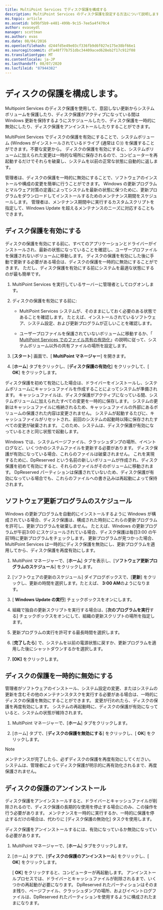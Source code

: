 ```yaml
---
title: MultiPoint Services でディスク保護を構成する
description: MultiPoint Services のディスク保護を設定する方法について説明します。
ms.topic: article
ms.assetid: bd9bf5b9-e481-499b-9c15-7ee5a4f470c4
author: evaseydl
manager: scottman
ms.author: evas
ms.date: 08/04/2016
ms.openlocfilehash: d244fd5e49e03cf336fb9d6f027e175e38bf66e1
ms.sourcegitcommit: dfa48f77b751dbc34409aced628eb2f17c912f08
ms.translationtype: MT
ms.contentlocale: ja-JP
ms.lasthandoff: 08/07/2020
ms.locfileid: "87944382"
---
```

# <a name="configure-disk-protection"></a>ディスクの保護を構成します。
Multipoint Services のディスク保護を使用して、意図しない更新からシステムボリュームを保護したり、ディスク保護がアクティブになっている間は Windows 更新を保持するようにスケジュールしたり、ディスク保護を一時的に無効にしたり、ディスク保護をアンインストールしたりすることができます。

MultiPoint Services でディスクの保護を有効にすることで、システムボリューム (Windows がインストールされているドライブ (通常は C:)) を保護することができます。不要な変更から。 ディスクの保護を有効にすると、システムボリュームに加えられた変更は一時的な場所に保存されるので、コンピューターを再起動するだけでそれらを破棄し、システムを以前の正常な状態に自動的に返します。

管理者は、ディスクの保護を一時的に無効にすることで、ソフトウェアのインストールや構成の変更を簡単に行うことができます。 Windows の更新プログラムとマルウェア対策の定義によってシステムを最新の状態に保つために、更新プログラムをダウンロードしてインストールするためのメンテナンス期間をスケジュールします。 管理者は、メンテナンス期間中に実行するカスタムスクリプトを指定して、Windows Update を超えるメンテナンスのニーズに対応することもできます。

## <a name="enable-disk-protection"></a>ディスク保護を有効にする
ディスクの保護を有効にする前に、すべてのアプリケーションとドライバーがインストールされ、最新の状態になっていることを確認し、ユーザープロファイルを保護されないボリュームに移動します。 ディスクの保護を有効にした後に手動で更新する必要がある場合は、ディスクの保護を一時的に無効にすることができます。 ただし、ディスク保護を有効にする前にシステムを最適な状態にするのが最も簡単です。


1.  MultiPoint Services を実行しているサーバーに管理者としてログオンします。

2.  ディスクの保護を有効にする前に:

    -   MultiPoint Services システムが、そのままにしておく必要のある状態であることを確認します。 たとえば、インストールされているソフトウェア、システム設定、および更新プログラムが正しいことを確認します。

    -   ユーザープロファイルを保護されていないボリュームに移動するか、「 [MultiPoint Services でのファイル共有の有効化](Enable-file-sharing-in-MultiPoint-services.md)」の説明に従って、システムボリューム以外の共有ファイルの場所を設定します。

3.  [**スタート**] 画面で、[ **MultiPoint マネージャー**] を開きます。

4.  [**ホーム**] タブをクリックし、[**ディスク保護の有効化**] をクリックして、[ **OK**] をクリックします。

ディスク保護を初めて有効にした場合は、ドライバーをインストールし、システムボリュームにキャッシュファイルを作成することによってシステムが準備されます。 キャッシュファイルは、ディスク保護がアクティブになっている間、システムボリュームに加えられたすべての変更を一時的に保存します。 システムの更新はキャッシュファイルに格納されるため、キャッシュファイルの外部にあるボリュームの保護された内容は変更されません。 システムが起動するたびに、キャッシュファイルがリセットされ、前回のシステムの起動時以降に保存されたすべての変更が破棄されます。 このため、システムは、ディスク保護が有効になっているときと同じ状態で起動します。

Windows では、システムページファイル、クラッシュダンプの場所、イベントログなど、いくつかのシステムファイルを更新する必要があります。 ディスク保護が有効になっている場合、これらのファイルは破棄されません。 これを実現するために、DpReserved という名前の新しいボリュームが作成され、ディスク保護を初めて有効にすると、それらのファイルがそのボリュームに移動されます。 DpReserved パーティションは保護されていないため、ディスク保護が有効になっている場合でも、これらのファイルへの書き込みは再起動によって保持されます。

## <a name="schedule-software-updates"></a>ソフトウェア更新プログラムのスケジュール
Windows の更新プログラムを自動的にインストールするように Windows が構成されている場合、ディスク保護は、構成された時刻にこれらの更新プログラムを許可し、更新プログラムを破棄しません。 たとえば、Windows の更新プログラムが午前3:00 にスケジュールされている場合、ディスク保護は毎日3:00 の午前1時に更新プログラムをチェックします。 更新プログラムが見つかった場合、MultiPoint Services は一時的にディスク保護を無効にし、更新プログラムを適用してから、ディスク保護を再度有効にします。

1.  MultiPoint マネージャーで、[**ホーム**] タブを表示し、[**ソフトウェア更新プログラムのスケジュール**] をクリックします。

2.  [ソフトウェアの更新のスケジュール] ダイアログボックスで、[**更新**] をクリックし、更新の時間を選択します。たとえば、 **3:00 AM**のようになります。

3.  [ **Windows Update の実行**] チェックボックスをオンにします。

4.  組織で独自の更新スクリプトを実行する場合は、[**次のプログラムを実行**する] チェックボックスをオンにして、組織の更新スクリプトの場所を指定します。

5.  更新プログラムの実行を許可する最長時間を選択します。

6.  [**完了したら**] で、システムを以前の電源状態に戻すか、更新プログラムを適用した後にシャットダウンするかを選択します。

7.  **[OK]** をクリックします。

## <a name="temporarily-disable-disk-protection"></a>ディスクの保護を一時的に無効にする
管理者がソフトウェアのインストール、システム設定の変更、またはシステムの更新を含むその他のメンテナンスタスクを実行する必要がある場合は、一時的にディスクの保護を無効にすることができます。 変更が行われたら、ディスクの保護を再度有効にします。 システムの再起動時に、ディスクの保護が有効になっていると、システムの状態が維持されます。

1.  MultiPoint マネージャーで、[**ホーム**] タブをクリックします。

2.  [ホーム] タブで、[**ディスクの保護を無効にする**] をクリックし、[ **OK**] をクリックします。

> [!NOTE]
> メンテナンスが完了したら、必ずディスクの保護を再度有効にしてください。 システムは、管理者によってディスク保護が明示的に再有効化されるまで、再度保護されません。

## <a name="uninstall-disk-protection"></a>ディスクの保護のアンインストール
ディスク保護をアンインストールすると、ドライバーとキャッシュファイルが削除されるので、ディスク保護の長期的な使用を停止する場合にのみ、この操作を行う必要があります。 メンテナンスを一時的に実行するか、一時的に保護を停止するだけの場合は、代わりに [ディスク保護の無効化] タスクを使用します。

ディスク保護をアンインストールするには、有効になっているか無効になっている必要があります。

1.  MultiPoint マネージャーで、[**ホーム**] タブをクリックします。

2.  [ホーム] タブで、[**ディスクの保護のアンインストール**] をクリックし、[ **OK**] をクリックします。

    [ **OK**] をクリックすると、コンピューターが再起動します。 アンインストールプロセスでは、ドライバーとキャッシュファイルが削除されるまで、いくつかの再起動が必要になります。 DpReserved れたパーティションはそのまま残り、ページファイル、クラッシュダンプの場所、およびイベントログファイルは、DpReserved れたパーティションを使用するように構成されたままになります。